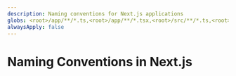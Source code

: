 ```yaml
---
description: Naming conventions for Next.js applications
globs: <root>/app/**/*.ts,<root>/app/**/*.tsx,<root>/src/**/*.ts,<root>/src/**/*.tsx,<root>/pages/**/*.ts,<root>/pages/**/*.tsx,<root>/components/**/*.ts,<root>/components/**/*.tsx
alwaysApply: false
---
```


# Naming Conventions in Next.js

<!--
TODO: Add content for Next.js naming conventions.
Follow unified schema guidelines.
-->
